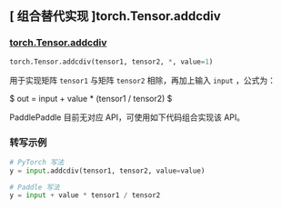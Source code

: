 ## [ 组合替代实现 ]torch.Tensor.addcdiv

### [torch.Tensor.addcdiv](https://pytorch.org/docs/stable/generated/torch.Tensor.addcdiv.html#torch.Tensor.addcdiv)

```python
torch.Tensor.addcdiv(tensor1, tensor2, *, value=1)
```

用于实现矩阵 `tensor1` 与矩阵 `tensor2` 相除，再加上输入 `input` ，公式为：

$ out =  input + value *  (tensor1 / tensor2) $

PaddlePaddle 目前无对应 API，可使用如下代码组合实现该 API。

###  转写示例

```python
# PyTorch 写法
y = input.addcdiv(tensor1, tensor2, value=value)

# Paddle 写法
y = input + value * tensor1 / tensor2
```
